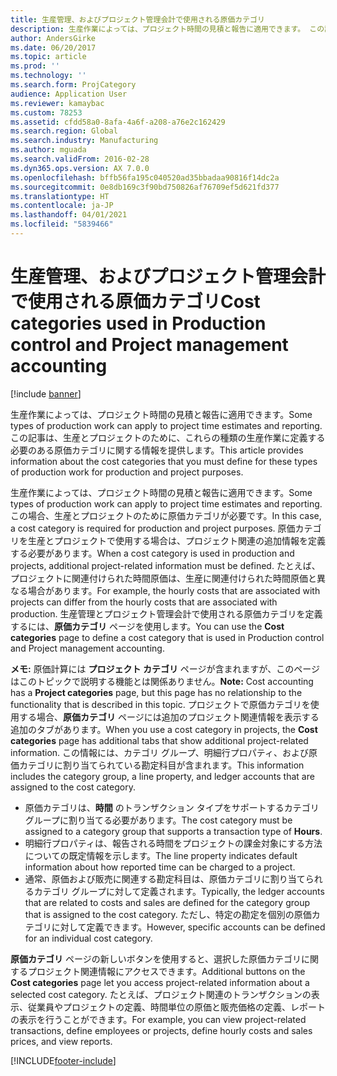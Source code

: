 ```yaml
---
title: 生産管理、およびプロジェクト管理会計で使用される原価カテゴリ
description: 生産作業によっては、プロジェクト時間の見積と報告に適用できます。 この記事は、生産とプロジェクトのために、これらの種類の生産作業に定義する必要のある原価カテゴリに関する情報を提供します。
author: AndersGirke
ms.date: 06/20/2017
ms.topic: article
ms.prod: ''
ms.technology: ''
ms.search.form: ProjCategory
audience: Application User
ms.reviewer: kamaybac
ms.custom: 78253
ms.assetid: cfdd58a0-8afa-4a6f-a208-a76e2c162429
ms.search.region: Global
ms.search.industry: Manufacturing
ms.author: mguada
ms.search.validFrom: 2016-02-28
ms.dyn365.ops.version: AX 7.0.0
ms.openlocfilehash: bffb56fa195c040520ad35bbadaa90816f14dc2a
ms.sourcegitcommit: 0e8db169c3f90bd750826af76709ef5d621fd377
ms.translationtype: HT
ms.contentlocale: ja-JP
ms.lasthandoff: 04/01/2021
ms.locfileid: "5839466"
---
```

# <a name="cost-categories-used-in-production-control-and-project-management-accounting"></a><span data-ttu-id="d49c0-104">生産管理、およびプロジェクト管理会計で使用される原価カテゴリ</span><span class="sxs-lookup"><span data-stu-id="d49c0-104">Cost categories used in Production control and Project management accounting</span></span>

[!include [banner](../includes/banner.md)]

<span data-ttu-id="d49c0-105">生産作業によっては、プロジェクト時間の見積と報告に適用できます。</span><span class="sxs-lookup"><span data-stu-id="d49c0-105">Some types of production work can apply to project time estimates and reporting.</span></span> <span data-ttu-id="d49c0-106">この記事は、生産とプロジェクトのために、これらの種類の生産作業に定義する必要のある原価カテゴリに関する情報を提供します。</span><span class="sxs-lookup"><span data-stu-id="d49c0-106">This article provides information about the cost categories that you must define for these types of production work for production and project purposes.</span></span>

<span data-ttu-id="d49c0-107">生産作業によっては、プロジェクト時間の見積と報告に適用できます。</span><span class="sxs-lookup"><span data-stu-id="d49c0-107">Some types of production work can apply to project time estimates and reporting.</span></span> <span data-ttu-id="d49c0-108">この場合、生産とプロジェクトのために原価カテゴリが必要です。</span><span class="sxs-lookup"><span data-stu-id="d49c0-108">In this case, a cost category is required for production and project purposes.</span></span> <span data-ttu-id="d49c0-109">原価カテゴリを生産とプロジェクトで使用する場合は、プロジェクト関連の追加情報を定義する必要があります。</span><span class="sxs-lookup"><span data-stu-id="d49c0-109">When a cost category is used in production and projects, additional project-related information must be defined.</span></span> <span data-ttu-id="d49c0-110">たとえば、プロジェクトに関連付けられた時間原価は、生産に関連付けられた時間原価と異なる場合があります。</span><span class="sxs-lookup"><span data-stu-id="d49c0-110">For example, the hourly costs that are associated with projects can differ from the hourly costs that are associated with production.</span></span> <span data-ttu-id="d49c0-111">生産管理とプロジェクト管理会計で使用される原価カテゴリを定義するには、**原価カテゴリ** ページを使用します。</span><span class="sxs-lookup"><span data-stu-id="d49c0-111">You can use the **Cost categories** page to define a cost category that is used in Production control and Project management accounting.</span></span> 

<span data-ttu-id="d49c0-112">**メモ:** 原価計算には **プロジェクト カテゴリ** ページが含まれますが、このページはこのトピックで説明する機能とは関係ありません。</span><span class="sxs-lookup"><span data-stu-id="d49c0-112">**Note:** Cost accounting has a **Project categories** page, but this page has no relationship to the functionality that is described in this topic.</span></span> <span data-ttu-id="d49c0-113">プロジェクトで原価カテゴリを使用する場合、**原価カテゴリ** ページには追加のプロジェクト関連情報を表示する追加のタブがあります。</span><span class="sxs-lookup"><span data-stu-id="d49c0-113">When you use a cost category in projects, the **Cost categories** page has additional tabs that show additional project-related information.</span></span> <span data-ttu-id="d49c0-114">この情報には、カテゴリ グループ、明細行プロパティ、および原価カテゴリに割り当てられている勘定科目が含まれます。</span><span class="sxs-lookup"><span data-stu-id="d49c0-114">This information includes the category group, a line property, and ledger accounts that are assigned to the cost category.</span></span>

-   <span data-ttu-id="d49c0-115">原価カテゴリは、**時間** のトランザクション タイプをサポートするカテゴリ グループに割り当てる必要があります。</span><span class="sxs-lookup"><span data-stu-id="d49c0-115">The cost category must be assigned to a category group that supports a transaction type of **Hours**.</span></span>
-   <span data-ttu-id="d49c0-116">明細行プロパティは、報告される時間をプロジェクトの課金対象にする方法についての既定情報を示します。</span><span class="sxs-lookup"><span data-stu-id="d49c0-116">The line property indicates default information about how reported time can be charged to a project.</span></span>
-   <span data-ttu-id="d49c0-117">通常、原価および販売に関連する勘定科目は、原価カテゴリに割り当てられるカテゴリ グループに対して定義されます。</span><span class="sxs-lookup"><span data-stu-id="d49c0-117">Typically, the ledger accounts that are related to costs and sales are defined for the category group that is assigned to the cost category.</span></span> <span data-ttu-id="d49c0-118">ただし、特定の勘定を個別の原価カテゴリに対して定義できます。</span><span class="sxs-lookup"><span data-stu-id="d49c0-118">However, specific accounts can be defined for an individual cost category.</span></span>

<span data-ttu-id="d49c0-119">**原価カテゴリ** ページの新しいボタンを使用すると、選択した原価カテゴリに関するプロジェクト関連情報にアクセスできます。</span><span class="sxs-lookup"><span data-stu-id="d49c0-119">Additional buttons on the **Cost categories** page let you access project-related information about a selected cost category.</span></span> <span data-ttu-id="d49c0-120">たとえば、プロジェクト関連のトランザクションの表示、従業員やプロジェクトの定義、時間単位の原価と販売価格の定義、レポートの表示を行うことができます。</span><span class="sxs-lookup"><span data-stu-id="d49c0-120">For example, you can view project-related transactions, define employees or projects, define hourly costs and sales prices, and view reports.</span></span>





[!INCLUDE[footer-include](../../includes/footer-banner.md)]